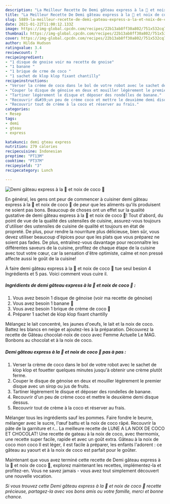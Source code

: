 ```yaml
---
description: "La Meilleur Recette De Demi gâteau express à la 🍌 et noix de coco 🥥"
title: "La Meilleur Recette De Demi gâteau express à la 🍌 et noix de coco 🥥"
slug: 5889-la-meilleur-recette-de-demi-gateau-express-a-la-et-noix-de-coco
date: 2021-01-22T11:00:12.133Z
image: https://img-global.cpcdn.com/recipes/22b13ab8ff30a802/751x532cq70/demi-gateau-express-a-la-🍌-et-noix-de-coco-🥥-photo-principale-de-la-recette.jpg
thumbnail: https://img-global.cpcdn.com/recipes/22b13ab8ff30a802/751x532cq70/demi-gateau-express-a-la-🍌-et-noix-de-coco-🥥-photo-principale-de-la-recette.jpg
cover: https://img-global.cpcdn.com/recipes/22b13ab8ff30a802/751x532cq70/demi-gateau-express-a-la-🍌-et-noix-de-coco-🥥-photo-principale-de-la-recette.jpg
author: Hilda Hudson
ratingvalue: 3.4
reviewcount: 7
recipeingredient:
- "1 disque de gnoise voir ma recette de gnoise"
- "1 banane "
- "1 brique de crme de coco "
- "1 sachet de klop klop fixant chantilly"
recipeinstructions:
- "Verser la crème de coco dans le bol de votre robot avec le sachet de klop klop et fouetter quelques minutes jusqu&#39;à obtenir une crème plutôt ferme."
- "Couper le disque de génoise en deux et mouiller légèrement le premier disque avec un sirop ou jus de fruits."
- "Tartiner légèrement le disque et déposer des rondelles de banane."
- "Recouvrir d&#39;un peu de crème coco et mettre le deuxième demi disque dessus."
- "Recouvrir tout de crème à la coco et réserver au frais."
categories:
- Resep
tags:
- demi
- gteau
- express

katakunci: demi gteau express 
nutrition: 279 calories
recipecuisine: Indonesian
preptime: "PT13M"
cooktime: "PT37M"
recipeyield: "3"
recipecategory: Lunch

---
```



![Demi gâteau express à la 🍌 et noix de coco 🥥](https://img-global.cpcdn.com/recipes/22b13ab8ff30a802/751x532cq70/demi-gateau-express-a-la-🍌-et-noix-de-coco-🥥-photo-principale-de-la-recette.jpg)

En général, les gens ont peur de commencer à cuisiner demi gâteau express à la 🍌 et noix de coco 🥥 de peur que les aliments qu'ils produisent ne soient pas bons. Beaucoup de choses ont un effet sur la qualité gustative de demi gâteau express à la 🍌 et noix de coco 🥥! Tout d'abord, du point de vue de la qualité des ustensiles de cuisine, assurez-vous toujours d'utiliser des ustensiles de cuisine de qualité et toujours en état de propreté. De plus, pour rendre la nourriture plus délicieuse, bien sûr, vous devez utiliser beaucoup d'épices pour que les plats que vous préparez ne soient pas fades. De plus, entraînez-vous davantage pour reconnaître les différentes saveurs de la cuisine, profitez de chaque étape de la cuisine avec tout votre cœur, car la sensation d'être optimiste, calme et non pressé affecte aussi le goût de la cuisine!

<!--inarticleads1-->

À faire demi gâteau express à la 🍌 et noix de coco 🥥 tue seul besion 4 Ingrédients et 5 pas. Voici comment vous cuire il.

##### Ingrédients de demi gâteau express à la 🍌 et noix de coco 🥥 :

1. Vous avez besoin 1 disque de génoise (voir ma recette de génoise)
1. Vous avez besoin 1 banane 🍌
1. Vous avez besoin 1 brique de crème de coco 🥥
1. Préparer 1 sachet de klop klop fixant chantilly


Mélangez le lait concentré, les jaunes d&#39;oeufs, le lait et la noix de coco. Battez les blancs en neige et ajoutez-les à la préparation. Découvrez la recette de Gâteau chocolat-noix de coco avec Femme Actuelle Le MAG. Bonbons au chocolat et à la noix de coco. 

<!--inarticleads2-->

##### Demi gâteau express à la 🍌 et noix de coco 🥥 pas à pas :

1. Verser la crème de coco dans le bol de votre robot avec le sachet de klop klop et fouetter quelques minutes jusqu&#39;à obtenir une crème plutôt ferme.
1. Couper le disque de génoise en deux et mouiller légèrement le premier disque avec un sirop ou jus de fruits.
1. Tartiner légèrement le disque et déposer des rondelles de banane.
1. Recouvrir d&#39;un peu de crème coco et mettre le deuxième demi disque dessus.
1. Recouvrir tout de crème à la coco et réserver au frais.


Mélanger tous les ingrédients sauf les pommes. Faire fondre le beurre, mélanger avec le sucre, l&#39;œuf battu et la noix de coco râpé. Recouvrir la pâte de la garniture et r… La meilleure recette de LUNE A LA NOIX DE COCO ET CHOCOLAT! Une recette de gateau à la noix de coco, avec thermomix, une recette super facile, rapide et avec un goût extra. Gâteau à la noix de coco mon coco Il est léger, il est facile à préparer, les enfants l&#39;adorent : ce gâteau au yaourt et à la noix de coco est parfait pour le goûter. 

<!--inarticleads1-->

<p>
Maintenant que vous avez terminé cette recette de Demi gâteau express à la 🍌 et noix de coco 🥥, explorez maintenant les recettes, implémentez-la et profitez-en. Vous ne savez jamais - vous avez tout simplement découvert une nouvelle vocation.
</p>

<p>
<i>Si vous trouvez cette Demi gâteau express à la 🍌 et noix de coco 🥥 recette précieuse, partagez-la avec vos bons amis ou votre famille, merci et bonne chance.</i>
</p>
